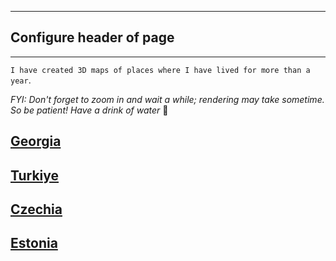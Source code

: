 
---
## Configure header of page


---

<!-- this is a subheadline -->
 `I have created 3D maps of places where I have lived for more than a year`.
 
_FYI: Don't forget to zoom in and wait a while; rendering may take sometime. So be patient! Have a drink of water_ 🙂
 
## [Georgia](https://drive.google.com/file/d/1HqhU_IM-ufU3EicYM9rO5oQtCC0u1PXy/view?usp=share_link)

## [Turkiye](https://drive.google.com/file/d/1UwEkX_xBbhT9jh0e52_7-IykFOHD3THP/view?usp=share_link)

## [Czechia](https://drive.google.com/file/d/1dI8CC84kWZQ01BmDl49VLhjet_2NP8eG/view?usp=share_link)

## [Estonia](https://drive.google.com/file/d/1n-8nyIqYQM9uvTu5x4MkuYAvwcyRqqCP/view?usp=share_link)















